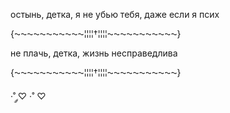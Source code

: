 остынь, детка, я не убью тебя, даже если я псих

{⁓⁓⁓⁓⁓⁓⁓⁓⁓⁓⁓¦¦¦¦†¦¦¦¦⁓⁓⁓⁓⁓⁓⁓⁓⁓⁓⁓}

не плачь, детка, жизнь несправедлива

{⁓⁓⁓⁓⁓⁓⁓⁓⁓⁓⁓¦¦¦¦†¦¦¦¦⁓⁓⁓⁓⁓⁓⁓⁓⁓⁓⁓}

 ·˚ ༘♡ ·˚ ♡

 
